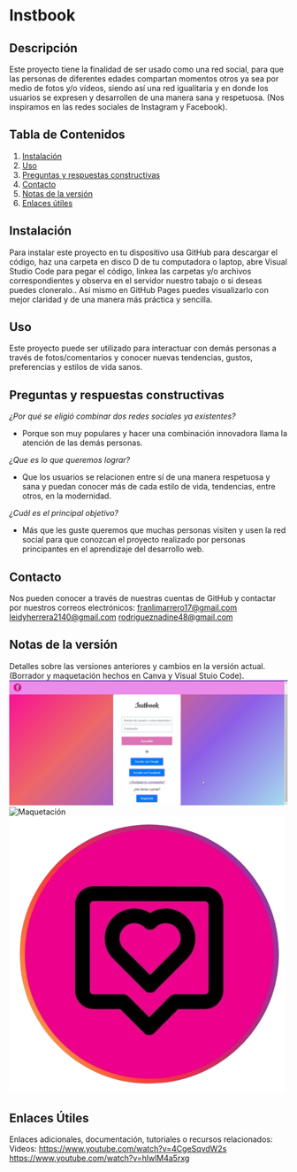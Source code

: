 # Instbook

## Descripción
Este proyecto tiene la finalidad de ser usado como una red social, para que las personas de diferentes edades compartan momentos otros ya sea por medio de fotos y/o vídeos, siendo así una red igualitaria y en donde los usuarios se expresen y desarrollen de una manera sana y respetuosa. (Nos inspiramos en las redes sociales de Instagram y Facebook).

## Tabla de Contenidos
1. [Instalación](#instalación)
2. [Uso](#uso)
3. [Preguntas y respuestas constructivas](#preguntas-y-respuestas-constructivas)
4. [Contacto](#contacto)
5. [Notas de la versión](#notas-de-la-versión)
6. [Enlaces útiles](#enlaces-útiles) 

## Instalación 
Para instalar este proyecto en tu dispositivo usa GitHub para descargar el código, haz una carpeta en disco D de tu computadora o laptop, abre Visual Studio Code para pegar el código, linkea las carpetas y/o archivos correspondientes y observa en el servidor nuestro tabajo o si deseas puedes cloneralo.. Así mismo en GitHub Pages puedes visualizarlo con mejor claridad y de una manera más práctica y sencilla.

## Uso    
Este proyecto puede ser utilizado para interactuar con demás personas a través de fotos/comentarios y conocer nuevas tendencias, gustos, preferencias y estilos de vida sanos.

## Preguntas y respuestas constructivas
*¿Por qué se eligió combinar dos redes sociales ya existentes?*
 - Porque son muy populares y hacer una combinación innovadora llama la atención de las demás personas.

*¿Que es lo que queremos lograr?*
- Que los usuarios se relacionen entre sí de una manera respetuosa y sana y puedan conocer más de cada estilo de vida, tendencias, entre otros, en la modernidad.

*¿Cuál es el principal objetivo?*
- Más que les guste queremos que muchas personas visiten y usen la red social para que conozcan el proyecto realizado por personas principantes en el aprendizaje del desarrollo web.

## Contacto
Nos pueden conocer a través de nuestras cuentas de GitHub y contactar por nuestros correos electrónicos:
franlimarrero17@gmail.com 
leidyherrera2140@gmail.com
rodrigueznadine48@gmail.com

## Notas de la versión 
Detalles sobre las versiones anteriores y cambios en la versión actual. (Borrador y maquetación hechos en Canva y Visual Stuio Code).
![Borrador](<assets/img/borrador.jpeg>)
![Maquetación](<assets/img/comparte (1).png>)
![Logo](<assets/img/logo.png>)

## Enlaces Útiles
Enlaces adicionales, documentación, tutoriales o recursos relacionados:
Videos:
https://www.youtube.com/watch?v=4CgeSqvdW2s
https://www.youtube.com/watch?v=hlwlM4a5rxg
